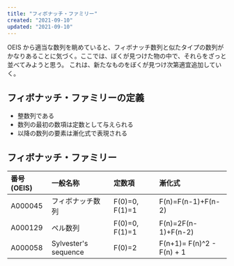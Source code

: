 ```yaml
---
title: "フィボナッチ・ファミリー"
created: "2021-09-10"
updated: "2021-09-10"
---
```


OEIS から適当な数列を眺めていると、フィボナッチ数列と似たタイプの数列がかなりあることに気づく。ここでは、ぼくが見つけた物の中で、それらをざっと並べてみようと思う。
これは、新たなものをぼくが見つけ次第適宜追加していく。

## フィボナッチ・ファミリーの定義

- 整数列である
- 数列の最初の数項は定数として与えられる
- 以降の数列の要素は漸化式で表現される

## フィボナッチ・ファミリー

| 番号(OEIS) | 一般名称             | 定数項         | 漸化式                    |
| :--------- | :------------------- | :------------- | :------------------------ |
| A000045    | フィボナッチ数列　   | F(0)=0, F(1)=1 | F(n)=F(n-1)+F(n-2)        |
| A000129    | ペル数列             | F(0)=0, F(1)=1 | F(n)=2F(n-1)+F(n-2)       |
| A000058    | Sylvester's sequence | F(0)=2         | F(n+1)= F(n)^2 - F(n) + 1 |
